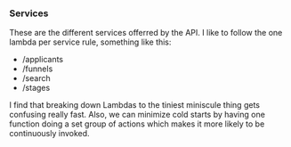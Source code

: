 ### Services

These are the different services offerred by the API. I like to follow the one lambda per service rule, something like this:

- /applicants
- /funnels
- /search
- /stages

I find that breaking down Lambdas to the tiniest miniscule thing gets confusing really fast. Also, we can minimize cold starts by having one function doing a set group of actions which makes it more likely to be continuously invoked.
